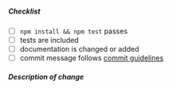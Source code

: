 <!--
Thank you for your pull request. Please review the below requirements.
-->

##### Checklist
<!-- Remove items that do not apply. For completed items, change [ ] to [x]. -->

- [ ] `npm install && npm test` passes
- [ ] tests are included
- [ ] documentation is changed or added
- [ ] commit message follows [commit guidelines](https://www.conventionalcommits.org/en/v1.0.0/)

##### Description of change
<!-- Provide a description of the change -->
